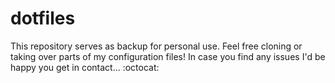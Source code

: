 dotfiles
========

This repository serves as backup for personal use. Feel free cloning or taking
over parts of my configuration files! In case you find any issues I'd be happy
you get in contact... :octocat:
